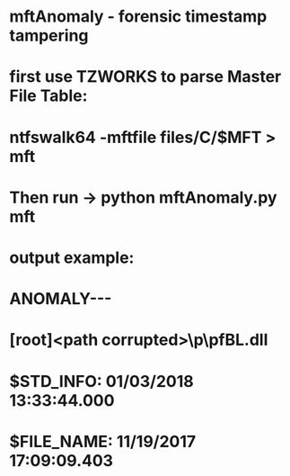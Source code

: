 # mftAnomaly - forensic timestamp tampering
# first use TZWORKS to parse Master File Table: 
# ntfswalk64 -mftfile files/C/$MFT > mft

# Then run -> python mftAnomaly.py mft
# output example:
# ANOMALY---
#	     \[root]\<path corrupted>\p\pfBL.dll
#	     $STD_INFO:  01/03/2018   13:33:44.000 
#	     $FILE_NAME: 11/19/2017   17:09:09.403
